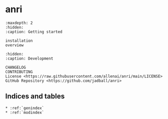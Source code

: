 # **anri**

```{toctree}
:maxdepth: 2
:hidden:
:caption: Getting started

installation
overview
```

```{toctree}
:hidden:
:caption: Development

CHANGELOG
CONTRIBUTING
License <https://raw.githubusercontent.com/allenai/anri/main/LICENSE>
GitHub Repository <https://github.com/jadball/anri>
```

## Indices and tables

```{eval-rst}
* :ref:`genindex`
* :ref:`modindex`
```
